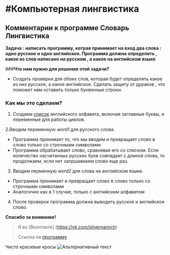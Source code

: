 #Компьютерная лингвистика
========================

Комментарии к программе Словарь Лингвистика
-------------------------

**Задача :  написать программу, котрая принимает на вход  два слова : одно русское и одно английское. Программа должна определить , какое из слов написано на русском , а какое на английском языке**

###**Что нам нужно для решения этой задачи?**

* Создать проверки для обоих слов, которая будет определять какое из них русское, а какое английское.
Сделать защиту от дураков  , что поможет нам оставить только  буквенные строки.

### Как мы это сделаем?

1. Создаем   [список](https://younglinux.info/python/list.php) английского алфавита, включая заглавные буквы, и переменные для работы циклов.

2.Вводим переменную *word1* для русского слова.
* Программа принимает то, что мы вводим  и превращает слово в слово  только со  строчными символами
* Программа обрабатывает слово, сравнивая его со списком. Если количество насчитанных русских букв совпадает с длиной слова, то продолжаем, если нет запршавиаем слово еще раз.

3. Вводим перменную *word2* для слова на английском языке.
* Программа принимает и превращает слово в слово только со строчными символами
* Аналогично как в  1 случае, только с английским алфавитом
4. После проверок программа должна выводить русское и английское слово.

**Спасибо за внимание!**


> Я во [Вконтакте] (https://vk.com/silvernamich)
>
>Ссылка на  [программу](https://github.com/GordeyZuev/Computer-Linguistics/blob/main/%D0%A1%D0%BB%D0%BE%D0%B2%D0%B0%D1%80%D1%8C_2.py)

Чисто красивые кросы
![Альтернативный текст](фарел.jpg)
